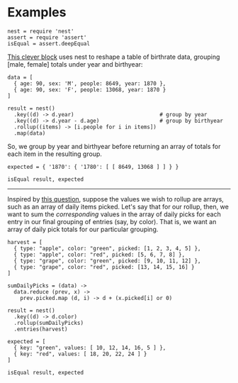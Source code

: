 # Examples


    nest = require 'nest'
    assert = require 'assert'
    isEqual = assert.deepEqual

[This clever block](http://bl.ocks.org/mbostock/4062085) uses nest to reshape a
table of birthrate data, grouping \[male, female\] totals under year and birthyear:

    data = [ 
      { age: 90, sex: 'M', people: 8649, year: 1870 },
      { age: 90, sex: 'F', people: 13068, year: 1870 } 
    ]

    result = nest()
      .key((d) -> d.year)                           # group by year
      .key((d) -> d.year - d.age)                   # group by birthyear
      .rollup((items) -> [i.people for i in items]) 
      .map(data)

So, we group by year and birthyear before returning an array of totals for each
item in the resulting group.

    expected = { '1870': { '1780': [ [ 8649, 13068 ] ] } }

    isEqual result, expected

---

Inspired by [this question](http://stackoverflow.com/questions/13379912/javascript-summing-arrays-using-d3-nest), suppose the values we wish to rollup are arrays, such as an array of daily items picked. Let's say that for our rollup, then, we want to sum the *corresponding* values in the array of daily picks for each entry in our final grouping of entries (say, by color). That is, we want an array of daily pick totals for our particular grouping.

    harvest = [
      { type: "apple", color: "green", picked: [1, 2, 3, 4, 5] }, 
      { type: "apple", color: "red", picked: [5, 6, 7, 8] }, 
      { type: "grape", color: "green", picked: [9, 10, 11, 12] }, 
      { type: "grape", color: "red", picked: [13, 14, 15, 16] }
    ]

    sumDailyPicks = (data) ->
      data.reduce (prev, x) ->
        prev.picked.map (d, i) -> d + (x.picked[i] or 0)

    result = nest()
      .key((d) -> d.color)
      .rollup(sumDailyPicks)
      .entries(harvest)

    expected = [
      { key: "green", values: [ 10, 12, 14, 16, 5 ] },
      { key: "red", values: [ 18, 20, 22, 24 ] }
    ]

    isEqual result, expected

